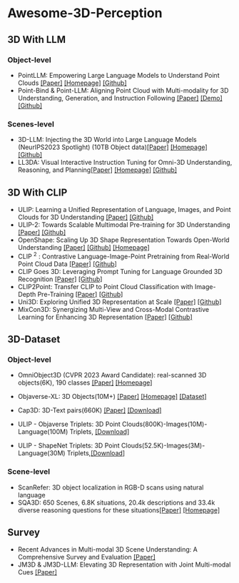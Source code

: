 # Awesome-3D-Perception

## 3D With LLM 

### Object-level
- PointLLM: Empowering Large Language Models to Understand Point Clouds [[Paper]](https://arxiv.org/abs/2308.16911) [[Homepage]](https://runsenxu.com/projects/PointLLM/) [[Github]](https://github.com/OpenRobotLab/PointLLM)
- Point-Bind & Point-LLM: Aligning Point Cloud with Multi-modality for 3D Understanding, Generation, and Instruction Following [[Paper]](https://arxiv.org/abs/2309.00615) [[Demo]](http://imagebind-llm.opengvlab.com/) [[Github]](https://github.com/ZiyuGuo99/Point-Bind_Point-LLM)

### Scenes-level
- 3D-LLM: Injecting the 3D World into Large Language Models (NeurIPS2023 Spotlight) (10TB Object data)[[Paper]](https://arxiv.org/pdf/2307.12981.pdf) [[Homepage]](https://vis-www.cs.umass.edu/3dllm/) [[Github]](https://github.com/UMass-Foundation-Model/3D-LLM)
- LL3DA: Visual Interactive Instruction Tuning for Omni-3D Understanding, Reasoning, and Planning[[Paper]](https://arxiv.org/pdf/2311.18651v1.pdf) [[Homepage]](https://ll3da.github.io/) [[Github]](https://github.com/Open3DA/LL3DA)


## 3D With CLIP

- ULIP: Learning a Unified Representation of Language, Images, and Point Clouds for 3D Understanding [[Paper]](https://openaccess.thecvf.com/content/CVPR2023/html/Gao_ULIP_Learning_a_Unified_Representation_of_Language_Images_and_Point_CVPR_2023_paper.html) [[Github]](https://github.com/salesforce/ULIP)
- ULIP-2: Towards Scalable Multimodal Pre-training for 3D Understanding [[Paper]](https://arxiv.org/abs/2305.08275) [[Github]](https://github.com/salesforce/ULIP)
- OpenShape: Scaling Up 3D Shape Representation Towards Open-World Understanding [[Paper]](http://arxiv.org/abs/2305.10764) [[Github]](https://github.com/Colin97/OpenShape_code) [[Homepage]](https://colin97.github.io/OpenShape/)
- CLIP <sup>2</sup> : Contrastive Language-Image-Point Pretraining from Real-World Point Cloud Data [[Paper]](https://openaccess.thecvf.com/content/CVPR2023/html/Zeng_CLIP2_Contrastive_Language-Image-Point_Pretraining_From_Real-World_Point_Cloud_Data_CVPR_2023_paper.html) [[Github]]()
- CLIP Goes 3D: Leveraging Prompt Tuning for Language Grounded 3D Recognition [[Paper]](https://openaccess.thecvf.com/content/ICCV2023W/OpenSUN3D/html/Hegde_CLIP_Goes_3D_Leveraging_Prompt_Tuning_for_Language_Grounded_3D_ICCVW_2023_paper.html) [[Github]](https://github.com/deeptibhegde/CLIP-goes-3D)
- CLIP2Point: Transfer CLIP to Point Cloud Classification with Image-Depth Pre-Training [[Paper]](https://openaccess.thecvf.com/content/ICCV2023/html/Huang_CLIP2Point_Transfer_CLIP_to_Point_Cloud_Classification_with_Image-Depth_Pre-Training_ICCV_2023_paper.html) [[Github]](https://github.com/tyhuang0428/CLIP2Point)
- Uni3D: Exploring Unified 3D Representation at Scale [[Paper]](https://openaccess.thecvf.com/content/ICCV2023/html/Huang_CLIP2Point_Transfer_CLIP_to_Point_Cloud_Classification_with_Image-Depth_Pre-Training_ICCV_2023_paper.html) [[Github]](https://github.com/baaivision/Uni3D)
- MixCon3D: Synergizing Multi-View and Cross-Modal Contrastive Learning for Enhancing 3D Representation [[Paper]](http://arxiv.org/abs/2311.01734) [[Github]](https://github.com/baaivision/Uni3D)



## 3D-Dataset

### Object-level
- OmniObject3D (CVPR 2023 Award Candidate): real-scanned 3D objects(6K), 190 classes [[Paper]](https://openaccess.thecvf.com/content/CVPR2023/papers/Wu_OmniObject3D_Large-Vocabulary_3D_Object_Dataset_for_Realistic_Perception_Reconstruction_and_CVPR_2023_paper.pdf) [[Homepage]](https://omniobject3d.github.io/)

- Objaverse-XL: 3D Objects(10M+) [[Paper]](https://arxiv.org/abs/2307.05663) [[Homepage]](https://objaverse.allenai.org/) [[Dataset]](https://colab.research.google.com/drive/15XpZMjrHXuky0IgBbXcsUtb_0g-XWYmN?usp=sharing)

- Cap3D: 3D-Text pairs(660K) [[Paper]](https://arxiv.org/pdf/2306.07279.pdf) [[Download]](https://huggingface.co/datasets/tiange/Cap3D)

- ULIP - Objaverse Triplets: 3D Point Clouds(800K)-Images(10M)-Language(100M) Triplets, [[Download]](https://console.cloud.google.com/storage/browser/sfr-ulip-code-release-research;tab=objects?prefix=&forceOnObjectsSortingFiltering=false&pageState=(%22StorageObjectListTable%22:(%22f%22:%22%255B%255D%22)))

- ULIP - ShapeNet Triplets: 3D Point Clouds(52.5K)-Images(3M)-Language(30M) Triplets,[[Download]](https://console.cloud.google.com/storage/browser/sfr-ulip-code-release-research;tab=objects?prefix=&forceOnObjectsSortingFiltering=false&pageState=(%22StorageObjectListTable%22:(%22f%22:%22%255B%255D%22)))

### Scene-level
- ScanRefer: 3D object localization in RGB-D scans using natural language
- SQA3D: 650 Scenes, 6.8K situations,  20.4k descriptions and 33.4k diverse reasoning questions for these situations[[Paper]](https://arxiv.org/pdf/2210.07474.pdf) [[Homepage]](https://sqa3d.github.io/)


## Survey
- Recent Advances in Multi-modal 3D Scene Understanding: A Comprehensive Survey and Evaluation [[Paper]](http://arxiv.org/abs/2310.15676)
- JM3D & JM3D-LLM: Elevating 3D Representation with Joint Multi-modal Cues [[Paper]](https://arxiv.org/abs/2310.09503)
